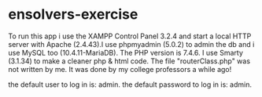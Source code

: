# ensolvers-exercise
To run this app i use the XAMPP Control Panel 3.2.4 and start a local HTTP server with Apache (2.4.43).I use phpmyadmin (5.0.2) to admin the db and i use MySQL too (10.4.11-MariaDB).
The PHP version is 7.4.6.
I use Smarty (3.1.34) to make a cleaner php & html code.
The file "routerClass.php" was not written by me. It was done by my college professors a while ago!

the default user to log in is: admin.
the default password to log in is: admin.
